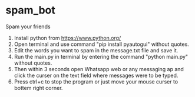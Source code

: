 # spam_bot
Spam your friends
1. Install python from https://www.python.org/
2. Open terminal and use command "pip install pyautogui" without quotes.
3. Edit the words you want to spam in the message.txt file and save it.
4. Run the main.py in terminal by entering the command "python main.py" without quotes.
5. Then within 3 seconds open Whatsapp web or any messaging ap and click the curser on the text field where messages were to be typed.
6. Press ctrl+c to stop the program or just move your mouse curser to bottem right corner.

